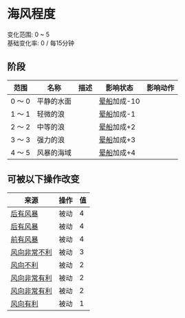 # 海风程度  
变化范围: 0 ~ 5  
基础变化率: 0 / 每15分钟  
## 阶段  
范围  |  名称  |  描述  |  影响状态  |  影响动作  
----  |  ----  |  ----  |  ----  |  ----  
0 ～ 0  |  平静的水面  |    |  [晕船](SeaSickness.md)加成-10  |    
1 ～ 1  |  轻微的浪  |    |  [晕船](SeaSickness.md)加成-1  |    
2 ～ 2  |  中等的浪  |    |  [晕船](SeaSickness.md)加成+2  |    
3 ～ 3  |  强力的浪  |    |  [晕船](SeaSickness.md)加成+3  |    
4 ～ 5  |  风暴的海域  |    |  [晕船](SeaSickness.md)加成+4  |    
## 可被以下操作改变  
来源  |  操作  |  值  
----  |  ----  |  ----  
[后有风暴](OpenSea_StormBehind.md)  |  被动  |  4  
[后有风暴](OpenSea_StormBehindInfinite.md)  |  被动  |  4  
[前有风暴](OpenSea_StormFront.md)  |  被动  |  4  
[风向非常不利](OpenSea_VeryUnFavourable.md)  |  被动  |  3  
[风向不利](OpenSea_UnFavourable.md)  |  被动  |  2  
[风向非常有利](OpenSea_VeryFavourable.md)  |  被动  |  2  
[风向非常有利](OpenSea_VeryFavourableInfinite.md)  |  被动  |  2  
[风向有利](OpenSea_Favourable.md)  |  被动  |  1  
